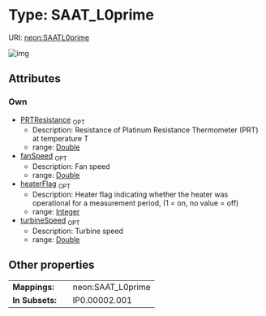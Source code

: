 
# Type: SAAT_L0prime




URI: [neon:SAATL0prime](https://data.neonscience.org/SAATL0prime)


![img](http://yuml.me/diagram/nofunky;dir:TB/class/[SAATL0prime&#124;heaterFlag:integer%20%3F;PRTResistance:double%20%3F;fanSpeed:double%20%3F;turbineSpeed:double%20%3F])

## Attributes


### Own

 * [PRTResistance](PRTResistance.md)  <sub>OPT</sub>
    * Description: Resistance of Platinum Resistance Thermometer (PRT) at temperature T
    * range: [Double](types/Double.md)
 * [fanSpeed](fanSpeed.md)  <sub>OPT</sub>
    * Description: Fan speed
    * range: [Double](types/Double.md)
 * [heaterFlag](heaterFlag.md)  <sub>OPT</sub>
    * Description: Heater flag indicating whether the heater was operational for a measurement period, (1 = on, no value = off)
    * range: [Integer](types/Integer.md)
 * [turbineSpeed](turbineSpeed.md)  <sub>OPT</sub>
    * Description: Turbine speed
    * range: [Double](types/Double.md)

## Other properties

|  |  |  |
| --- | --- | --- |
| **Mappings:** | | neon:SAAT_L0prime |
| **In Subsets:** | | IP0.00002.001 |

